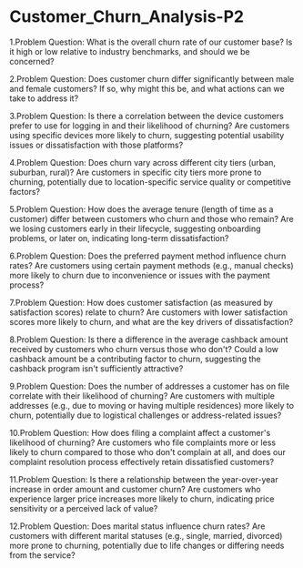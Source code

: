 # Customer_Churn_Analysis-P2


1.Problem Question: What is the overall churn rate of our customer base? Is it high or low relative to industry benchmarks, and should we be concerned?

2.Problem Question: Does customer churn differ significantly between male and female customers? If so, why might this be, and what actions can we take to address it?

3.Problem Question: Is there a correlation between the device customers prefer to use for logging in and their likelihood of churning? Are customers using specific devices more likely to churn, suggesting potential usability issues or dissatisfaction with those platforms?

4.Problem Question: Does churn vary across different city tiers (urban, suburban, rural)? Are customers in specific city tiers more prone to churning, potentially due to location-specific service quality or competitive factors?

5.Problem Question: How does the average tenure (length of time as a customer) differ between customers who churn and those who remain? Are we losing customers early in their lifecycle, suggesting onboarding problems, or later on, indicating long-term dissatisfaction?

6.Problem Question: Does the preferred payment method influence churn rates? Are customers using certain payment methods (e.g., manual checks) more likely to churn due to inconvenience or issues with the payment process?

7.Problem Question: How does customer satisfaction (as measured by satisfaction scores) relate to churn? Are customers with lower satisfaction scores more likely to churn, and what are the key drivers of dissatisfaction?

8.Problem Question: Is there a difference in the average cashback amount received by customers who churn versus those who don't? Could a low cashback amount be a contributing factor to churn, suggesting the cashback program isn't sufficiently attractive?

9.Problem Question: Does the number of addresses a customer has on file correlate with their likelihood of churning? Are customers with multiple addresses (e.g., due to moving or having multiple residences) more likely to churn, potentially due to logistical challenges or address-related issues?

10.Problem Question: How does filing a complaint affect a customer's likelihood of churning? Are customers who file complaints more or less likely to churn compared to those who don't complain at all, and does our complaint resolution process effectively retain dissatisfied customers?

11.Problem Question: Is there a relationship between the year-over-year increase in order amount and customer churn? Are customers who experience larger price increases more likely to churn, indicating price sensitivity or a perceived lack of value?

12.Problem Question: Does marital status influence churn rates? Are customers with different marital statuses (e.g., single, married, divorced) more prone to churning, potentially due to life changes or differing needs from the service?
